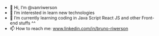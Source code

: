- 👋 Hi, I’m @vanriwerson
- 👀 I’m interested in learn new technologies
- 🌱 I’m currently learning coding in Java Script React JS
and other Front-end stuffs ^^
- 📫 How to reach me: www.linkedin.com/in/bruno-riwerson

<!---
vanriwerson/vanriwerson is a ✨ special ✨ repository because its `README.md` (this file) appears on your GitHub profile.
You can click the Preview link to take a look at your changes.
--->
